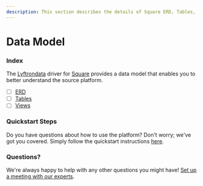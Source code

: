 ```yaml
---
description: This section describes the details of Square ERD, Tables, and Views.
---
```


# Data Model

### Index

The  [Lyftrondata](https://www.lyftrondata.com/) driver for [Square](https://www.lyftrondata.com/integration/commerce-analytics/square/) provides a data model that enables you to better understand the source platform.

* [ ] [ERD](erd.md)
* [ ] [Tables](tables.md)
* [ ] [Views](views.md)

### Quickstart Steps

Do you have questions about how to use the platform? Don't worry; we've got you covered. Simply follow the quickstart instructions [here](../README.md).


### Questions? <a href="#questions" id="questions"></a>

We're always happy to help with any other questions you might have! [Set up a meeting with our experts](https://www.lyftrondata.com/book-a-meeting/).

